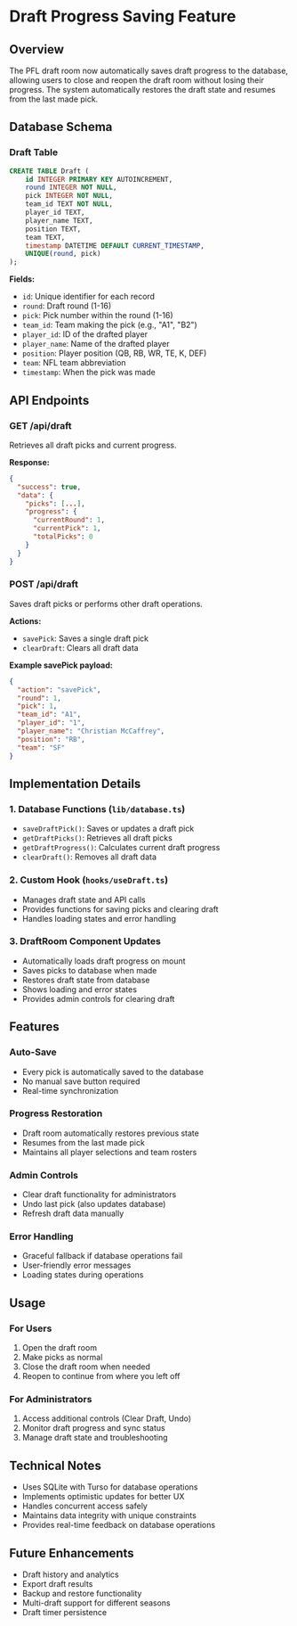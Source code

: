 # Draft Progress Saving Feature

## Overview
The PFL draft room now automatically saves draft progress to the database, allowing users to close and reopen the draft room without losing their progress. The system automatically restores the draft state and resumes from the last made pick.

## Database Schema

### Draft Table
```sql
CREATE TABLE Draft (
    id INTEGER PRIMARY KEY AUTOINCREMENT,
    round INTEGER NOT NULL,
    pick INTEGER NOT NULL,
    team_id TEXT NOT NULL,
    player_id TEXT,
    player_name TEXT,
    position TEXT,
    team TEXT,
    timestamp DATETIME DEFAULT CURRENT_TIMESTAMP,
    UNIQUE(round, pick)
);
```

**Fields:**
- `id`: Unique identifier for each record
- `round`: Draft round (1-16)
- `pick`: Pick number within the round (1-16)
- `team_id`: Team making the pick (e.g., "A1", "B2")
- `player_id`: ID of the drafted player
- `player_name`: Name of the drafted player
- `position`: Player position (QB, RB, WR, TE, K, DEF)
- `team`: NFL team abbreviation
- `timestamp`: When the pick was made

## API Endpoints

### GET /api/draft
Retrieves all draft picks and current progress.

**Response:**
```json
{
  "success": true,
  "data": {
    "picks": [...],
    "progress": {
      "currentRound": 1,
      "currentPick": 1,
      "totalPicks": 0
    }
  }
}
```

### POST /api/draft
Saves draft picks or performs other draft operations.

**Actions:**
- `savePick`: Saves a single draft pick
- `clearDraft`: Clears all draft data

**Example savePick payload:**
```json
{
  "action": "savePick",
  "round": 1,
  "pick": 1,
  "team_id": "A1",
  "player_id": "1",
  "player_name": "Christian McCaffrey",
  "position": "RB",
  "team": "SF"
}
```

## Implementation Details

### 1. Database Functions (`lib/database.ts`)
- `saveDraftPick()`: Saves or updates a draft pick
- `getDraftPicks()`: Retrieves all draft picks
- `getDraftProgress()`: Calculates current draft progress
- `clearDraft()`: Removes all draft data

### 2. Custom Hook (`hooks/useDraft.ts`)
- Manages draft state and API calls
- Provides functions for saving picks and clearing draft
- Handles loading states and error handling

### 3. DraftRoom Component Updates
- Automatically loads draft progress on mount
- Saves picks to database when made
- Restores draft state from database
- Shows loading and error states
- Provides admin controls for clearing draft

## Features

### Auto-Save
- Every pick is automatically saved to the database
- No manual save button required
- Real-time synchronization

### Progress Restoration
- Draft room automatically restores previous state
- Resumes from the last made pick
- Maintains all player selections and team rosters

### Admin Controls
- Clear draft functionality for administrators
- Undo last pick (also updates database)
- Refresh draft data manually

### Error Handling
- Graceful fallback if database operations fail
- User-friendly error messages
- Loading states during operations

## Usage

### For Users
1. Open the draft room
2. Make picks as normal
3. Close the draft room when needed
4. Reopen to continue from where you left off

### For Administrators
1. Access additional controls (Clear Draft, Undo)
2. Monitor draft progress and sync status
3. Manage draft state and troubleshooting

## Technical Notes

- Uses SQLite with Turso for database operations
- Implements optimistic updates for better UX
- Handles concurrent access safely
- Maintains data integrity with unique constraints
- Provides real-time feedback on database operations

## Future Enhancements

- Draft history and analytics
- Export draft results
- Backup and restore functionality
- Multi-draft support for different seasons
- Draft timer persistence


